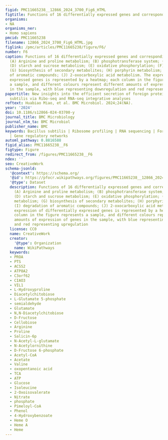 ```yaml
---
figid: PMC11665238__12866_2024_3700_Fig6_HTML
figtitle: Functions of 16 differentially expressed genes and corresponding pathways
organisms:
- NA
organisms_ner:
- Homo sapiens
pmcid: PMC11665238
filename: 12866_2024_3700_Fig6_HTML.jpg
figlink: /pmc/articles/PMC11665238/figure/F6/
number: F6
caption: Functions of 16 differentially expressed genes and corresponding pathways.
  (A) Arginine and proline metabolism; (B) phosphotransferase system; (C) glycolysis/gluconeogenesis;
  (D) starch and sucrose metabolism; (E) oxidative phosphorylation; (F) nitrogen metabolism;
  (G) biosynthesis of secondary metabolites; (H) porphyrin metabolism; (I) degradation
  of aromatic compounds; (J) 2-oxocarboxylic acid metabolism. The expression of differentially
  expressed genes is represented by a heatmap; each column in the figure represents
  a sample, and different colours represent different amounts of expression of genes
  in the sample, with blue representing downregulation and red representing upregulation
papertitle: New insights into the efficient secretion of foreign protein in Bacillus
  subtilis via Ribo-seq and RNA-seq integrative analyses
reftext: Huabiao Miao, et al. BMC Microbiol. 2024;24(NA).
year: '2024'
doi: 10.1186/s12866-024-03700-y
journal_title: BMC Microbiology
journal_nlm_ta: BMC Microbiol
publisher_name: BMC
keywords: Bacillus subtilis | Ribosome profiling | RNA sequencing | Foreign protein
  | Gene regulatory networks
automl_pathway: 0.8816588
figid_alias: PMC11665238__F6
figtype: Figure
redirect_from: /figures/PMC11665238__F6
ndex: ''
seo: CreativeWork
schema-jsonld:
  '@context': https://schema.org/
  '@id': https://pfocr.wikipathways.org/figures/PMC11665238__12866_2024_3700_Fig6_HTML.html
  '@type': Dataset
  description: Functions of 16 differentially expressed genes and corresponding pathways.
    (A) Arginine and proline metabolism; (B) phosphotransferase system; (C) glycolysis/gluconeogenesis;
    (D) starch and sucrose metabolism; (E) oxidative phosphorylation; (F) nitrogen
    metabolism; (G) biosynthesis of secondary metabolites; (H) porphyrin metabolism;
    (I) degradation of aromatic compounds; (J) 2-oxocarboxylic acid metabolism. The
    expression of differentially expressed genes is represented by a heatmap; each
    column in the figure represents a sample, and different colours represent different
    amounts of expression of genes in the sample, with blue representing downregulation
    and red representing upregulation
  license: CC0
  name: CreativeWork
  creator:
    '@type': Organization
    name: WikiPathways
  keywords:
  - PROA
  - PTS
  - ACSS2
  - ATP8A2
  - C3orf62
  - CIAO3
  - VIL1
  - L-Hydroxyproline
  - Diacetylchitobiose
  - L-Glutamate 5-phosphate
  - semialdehyde
  - Glutamate
  - N,N-Diacetylchitobiose
  - D-Fructose
  - Cellobiose
  - Arginine
  - Proline
  - Salicin-6p
  - N-Acetyl-L-glutamate
  - N-Acetylornithine
  - D-Fructose 6-phosphate
  - Acetyl-CoA
  - Acetate
  - Valine
  - oxopentanoic acid
  - TCA
  - ATP
  - Glucose
  - Isoleucine
  - 2-Oxoisovalerate
  - Nitrate
  - phosphate
  - Pimeloyl-CoA
  - Phenol
  - 4-Hydroxybenzoate
  - Heme O
  - Heme A
  - Heme
---
```

